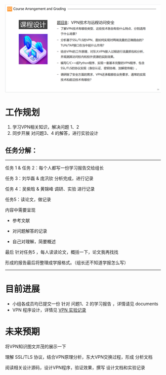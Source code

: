 ![](attachments/Pasted%20image%2020230423164608.png)
# 工作规划

1. 学习VPN相关知识，解决问题 1、2
2. 同步开展 对问题3、4 的解答，进行实验设计




##  任务分解：

--- 

任务 1 & 任务 2：每个人都写一份学习报告交给组长

任务 3：刘华磊 & 庞汛钦 分析完成，进行记录 

任务 4：吴紫晗 & 黄锦峰 调研、实验 进行记录

任务5：读论文，做记录 


内容中需要呈现

- 参考文献 

- 对问题解答的记录

- 自己对理解，简要概述

最后 针对任务5 ，每人读读论文，概括一下，论文我再找找 

形成的报告最后将整理成学报格式。（组长还不知道学报怎么写）


--- 


# 目前进展 


- 小组各成员均已提交一份 针对 问题1、2 的学习报告 ，详情请见 documents
- VPN 程序设计，详情见 [VPN 实验记录](VPN%20实验记录.md)




# 未来预期

将VPN知识图文并茂的展示一下

理解 SSL/TLS 协议，结合VPN原理分析，东大VPN交换过程，形成 分析文档

阅读相关设计源码，设计VPN程序，验证效果，撰写  设计文档和实验记录


